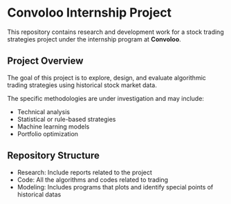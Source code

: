 # Convoloo Internship Project

This repository contains research and development work for a stock trading strategies project under the internship program at **Convoloo**.

## Project Overview

The goal of this project is to explore, design, and evaluate algorithmic trading strategies using historical stock market data. 

The specific methodologies are under investigation and may include:

- Technical analysis
- Statistical or rule-based strategies
- Machine learning models
- Portfolio optimization

##  Repository Structure

- Research: Include reports related to the project
- Code: All the algorithms and codes related to trading
- Modeling: Includes programs that plots and identify special points of historical datas
